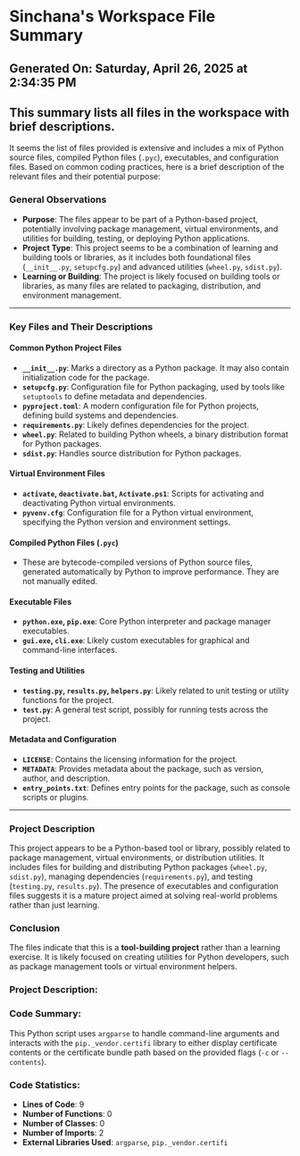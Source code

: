 # Sinchana's Workspace File Summary
## Generated On: Saturday, April 26, 2025 at 2:34:35 PM
This summary lists all files in the workspace with brief descriptions.
---
It seems the list of files provided is extensive and includes a mix of Python source files, compiled Python files (`.pyc`), executables, and configuration files. Based on common coding practices, here is a brief description of the relevant files and their potential purpose:

### General Observations
- **Purpose**: The files appear to be part of a Python-based project, potentially involving package management, virtual environments, and utilities for building, testing, or deploying Python applications.
- **Project Type**: This project seems to be a combination of learning and building tools or libraries, as it includes both foundational files (`__init__.py`, `setupcfg.py`) and advanced utilities (`wheel.py`, `sdist.py`).
- **Learning or Building**: The project is likely focused on building tools or libraries, as many files are related to packaging, distribution, and environment management.

---

### Key Files and Their Descriptions

#### **Common Python Project Files**
- **`__init__.py`**: Marks a directory as a Python package. It may also contain initialization code for the package.
- **`setupcfg.py`**: Configuration file for Python packaging, used by tools like `setuptools` to define metadata and dependencies.
- **`pyproject.toml`**: A modern configuration file for Python projects, defining build systems and dependencies.
- **`requirements.py`**: Likely defines dependencies for the project.
- **`wheel.py`**: Related to building Python wheels, a binary distribution format for Python packages.
- **`sdist.py`**: Handles source distribution for Python packages.

#### **Virtual Environment Files**
- **`activate`, `deactivate.bat`, `Activate.ps1`**: Scripts for activating and deactivating Python virtual environments.
- **`pyvenv.cfg`**: Configuration file for a Python virtual environment, specifying the Python version and environment settings.

#### **Compiled Python Files (`.pyc`)**
- These are bytecode-compiled versions of Python source files, generated automatically by Python to improve performance. They are not manually edited.

#### **Executable Files**
- **`python.exe`, `pip.exe`**: Core Python interpreter and package manager executables.
- **`gui.exe`, `cli.exe`**: Likely custom executables for graphical and command-line interfaces.

#### **Testing and Utilities**
- **`testing.py`, `results.py`, `helpers.py`**: Likely related to unit testing or utility functions for the project.
- **`test.py`**: A general test script, possibly for running tests across the project.

#### **Metadata and Configuration**
- **`LICENSE`**: Contains the licensing information for the project.
- **`METADATA`**: Provides metadata about the package, such as version, author, and description.
- **`entry_points.txt`**: Defines entry points for the package, such as console scripts or plugins.

---

### Project Description
This project appears to be a Python-based tool or library, possibly related to package management, virtual environments, or distribution utilities. It includes files for building and distributing Python packages (`wheel.py`, `sdist.py`), managing dependencies (`requirements.py`), and testing (`testing.py`, `results.py`). The presence of executables and configuration files suggests it is a mature project aimed at solving real-world problems rather than just learning.

### Conclusion
The files indicate that this is a **tool-building project** rather than a learning exercise. It is likely focused on creating utilities for Python developers, such as package management tools or virtual environment helpers. 
### Project Description:
 ### Code Summary:
This Python script uses `argparse` to handle command-line arguments and interacts with the `pip._vendor.certifi` library to either display certificate contents or the certificate bundle path based on the provided flags (`-c` or `--contents`).

### Code Statistics:
- **Lines of Code**: 9  
- **Number of Functions**: 0  
- **Number of Classes**: 0  
- **Number of Imports**: 2  
- **External Libraries Used**: `argparse`, `pip._vendor.certifi`
